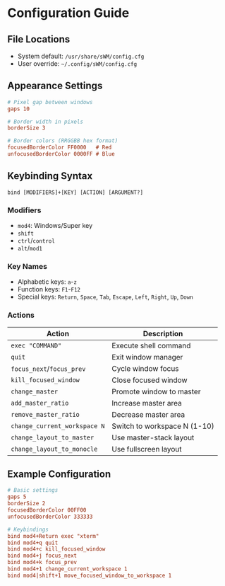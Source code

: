 # Configuration Guide

## File Locations
- System default: `/usr/share/sWM/config.cfg`
- User override: `~/.config/sWM/config.cfg`

## Appearance Settings
```ini
# Pixel gap between windows
gaps 10

# Border width in pixels
borderSize 3

# Border colors (RRGGBB hex format)
focusedBorderColor FF0000   # Red
unfocusedBorderColor 0000FF # Blue
```

## Keybinding Syntax
```
bind [MODIFIERS]+[KEY] [ACTION] [ARGUMENT?]
```

### Modifiers
- `mod4`: Windows/Super key
- `shift`
- `ctrl`/`control`
- `alt`/`mod1`

### Key Names
- Alphabetic keys: `a`-`z`
- Function keys: `F1`-`F12`
- Special keys: `Return`, `Space`, `Tab`, `Escape`, `Left`, `Right`, `Up`, `Down`

### Actions
| Action                            | Description                  |
|-----------------------------------|------------------------------|
| `exec "COMMAND"`                  | Execute shell command        |
| `quit`                            | Exit window manager          |
| `focus_next`/`focus_prev`         | Cycle window focus           |
| `kill_focused_window`             | Close focused window         |
| `change_master`                   | Promote window to master     |
| `add_master_ratio`                | Increase master area         |
| `remove_master_ratio`             | Decrease master area         |
| `change_current_workspace N`      | Switch to workspace N (1-10) |
| `change_layout_to_master`         | Use master-stack layout      |
| `change_layout_to_monocle`        | Use fullscreen layout        |

## Example Configuration
```ini
# Basic settings
gaps 5
borderSize 2
focusedBorderColor 00FF00
unfocusedBorderColor 333333

# Keybindings
bind mod4+Return exec "xterm"
bind mod4+q quit
bind mod4+c kill_focused_window
bind mod4+j focus_next
bind mod4+k focus_prev
bind mod4+1 change_current_workspace 1
bind mod4|shift+1 move_focused_window_to_workspace 1
```
